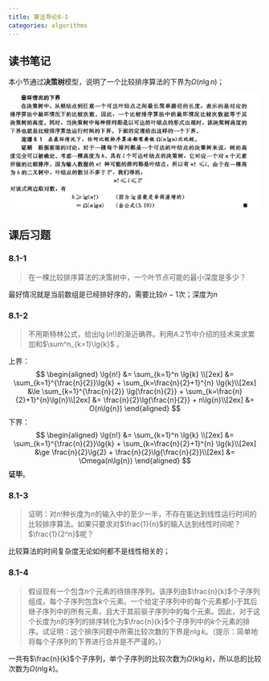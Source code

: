 ```yaml
---
title: 算法导论8-1
categories: algorithms
---
```


## 读书笔记
本小节通过**决策树**模型，说明了一个比较排序算法的下界为$\Omega(n\lg{n})$；

![比较排序的下界](../assets/images/2019/12/29/下界.png)

## 课后习题

### 8.1-1

> 在一棵比较排序算法的决策树中，一个叶节点可能的最小深度是多少？

最好情况就是当前数组是已经排好序的，需要比较$n-1$次；深度为$n$

### 8.1-2

> 不用斯特林公式，给出$\lg{(n!)}$的渐近确界。利用$A.2$节中介绍的技术来求累加和$\sum^n_{k=1}\lg{k}$ 。

上界：
$$
\begin{aligned}
\lg{n!} &= \sum_{k=1}^n \lg{k} \\[2ex]
        &= \sum_{k=1}^{\frac{n}{2}}\lg{k} + \sum_{k=\frac{n}{2}+1}^{n} \lg{k}\\[2ex]
        &\le \sum_{k=1}^{\frac{n}{2}} \lg{\frac{n}{2}} + \sum_{k=\frac{n}{2}+1}^{n}\lg{n}\\[2ex]
        &= \frac{n}{2}\lg{\frac{n}{2}} + n\lg{n}\\[2ex]
        &= O(n\lg{n})
\end{aligned}
$$
下界：
$$
\begin{aligned}
\lg{n!} &= \sum_{k=1}^n \lg{k} \\[2ex]
        &= \sum_{k=1}^{\frac{n}{2}}\lg{k} + \sum_{k=\frac{n}{2}+1}^{n} \lg{k}\\[2ex]
        &\ge \frac{n}{2}\lg{2} + \frac{n}{2}\lg{\frac{n}{2}}\\[2ex]
        &= \Omega(n\lg{n})
\end{aligned}
$$
**证毕**。

### 8.1-3

> 证明：对$n!$种长度为$n$的输入中的至少一半，不存在能达到线性运行时间的比较排序算法。如果只要求对$\frac{1}{n}$的输入达到线性时间呢？$\frac{1}{2^n}$呢？

比较算法的时间复杂度无论如何都不是线性相关的；

### 8.1-4

> 假设现有一个包含$n$个元素的待排序序列。该序列由$\frac{n}{k}$个子序列组成，每个子序列包含$k$个元素。一个给定子序列中的每个元素都小于其后继子序列中的所有元素，且大于其前驱子序列中的每个元素。因此，对于这个长度为$n$的序列的排序转化为$\frac{n}{k}$个子序列中的$k$个元素的排序。试证明：这个排序问题中所需比较次数的下界是$n\lg{k}$。（提示：简单地将每个子序列的下界进行合并是不严谨的。）

一共有$\frac{n}{k}$个子序列，单个子序列的比较次数为$\Omega(k\lg{k})$，所以总的比较次数为$\Omega(n\lg{k})$。